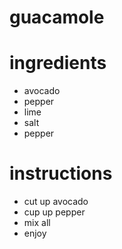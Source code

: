 # guacamole

# ingredients
* avocado
* pepper
* lime
* salt 
* pepper


# instructions 
* cut up avocado
* cup up pepper
* mix all 
* enjoy
